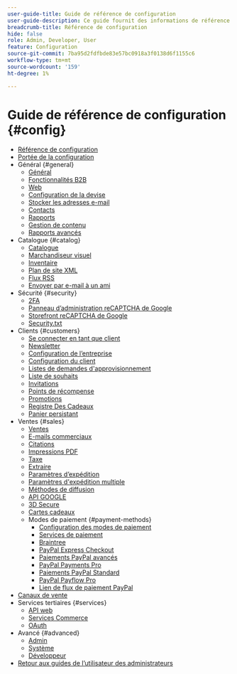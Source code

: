 ```yaml
---
user-guide-title: Guide de référence de configuration
user-guide-description: Ce guide fournit des informations de référence pour tous les paramètres de configuration de la boutique accessibles hors de la barre latérale _Admin_ à l’adresse **[!UICONTROL Stores]** > _[!UICONTROL Settings]_ > **[!UICONTROL Configuration]**.
breadcrumb-title: Référence de configuration
hide: false
role: Admin, Developer, User
feature: Configuration
source-git-commit: 7ba95d2fdfbde83e57bc0918a3f0138d6f1155c6
workflow-type: tm+mt
source-wordcount: '159'
ht-degree: 1%

---
```



# Guide de référence de configuration {#config}

- [Référence de configuration](guide-overview.md)
- [Portée de la configuration](scope-change.md)
- Général {#general}
   - [Général](./general/general.md)
   - [Fonctionnalités B2B](./general/b2b-features.md)
   - [Web](./general/web.md)
   - [Configuration de la devise](./general/currency-setup.md)
   - [Stocker les adresses e-mail](./general/store-email-addresses.md)
   - [Contacts](./general/contacts.md)
   - [Rapports](./general/reports.md)
   - [Gestion de contenu](./general/content-management.md)
   - [Rapports avancés](./general/advanced-reporting.md)
- Catalogue {#catalog}
   - [Catalogue](./catalog/catalog.md)
   - [Marchandiseur visuel](./catalog/visual-merchandiser.md)
   - [Inventaire](./catalog/inventory.md)
   - [Plan de site XML](./catalog/xml-sitemap.md)
   - [Flux RSS](./catalog/rss-feeds.md)
   - [Envoyer par e-mail à un ami](./catalog/email-to-a-friend.md)
- Sécurité {#security}
   - [2FA](./security/2fa.md)
   - [Panneau d’administration reCAPTCHA de Google](./security/google-recaptcha-admin.md)
   - [Storefront reCAPTCHA de Google](./security/google-recaptcha-storefront.md)
   - [Security.txt](./security/security-txt.md)
- Clients {#customers}
   - [Se connecter en tant que client](./customers/login-as-customer.md)
   - [Newsletter](./customers/newsletter.md)
   - [Configuration de l’entreprise](./customers/company-configuration.md)
   - [Configuration du client](./customers/customer-configuration.md)
   - [Listes de demandes d&#39;approvisionnement](./customers/requisition-lists.md)
   - [Liste de souhaits](./customers/wishlist.md)
   - [Invitations](./customers/invitations.md)
   - [Points de récompense](./customers/reward-points.md)
   - [Promotions](./customers/promotions.md)
   - [Registre Des Cadeaux](./customers/gift-registry.md)
   - [Panier persistant](./customers/persistent-shopping-cart.md)
- Ventes {#sales}
   - [Ventes](./sales/sales.md)
   - [E-mails commerciaux](./sales/sales-emails.md)
   - [Citations](./sales/quotes.md)
   - [Impressions PDF](./sales/pdf-print-outs.md)
   - [Taxe](./sales/tax.md)
   - [Extraire](./sales/checkout.md)
   - [Paramètres d’expédition](./sales/shipping-settings.md)
   - [Paramètres d&#39;expédition multiple](./sales/multishipping-settings.md)
   - [Méthodes de diffusion](./sales/delivery-methods.md)
   - [API GOOGLE](./sales/google-api.md)
   - [3D Secure](./sales/3d-secure.md)
   - [Cartes cadeaux](./sales/gift-cards.md)
   - Modes de paiement {#payment-methods}
      - [Configuration des modes de paiement](./sales/payment-methods.md)
      - [Services de paiement](./sales/payment-services.md)
      - [Braintree](./sales/braintree.md)
      - [PayPal Express Checkout](./sales/paypal-express-checkout.md)
      - [Paiements PayPal avancés](./sales/paypal-payments-advanced.md)
      - [PayPal Payments Pro](./sales/paypal-payments-pro.md)
      - [Paiements PayPal Standard](./sales/paypal-payments-standard.md)
      - [PayPal Payflow Pro](./sales/paypal-payflow-pro.md)
      - [Lien de flux de paiement PayPal](./sales/paypal-payflow-link.md)
- [Canaux de vente](./sales-channels.md)
- Services tertiaires {#services}
   - [API web](./services/magento-web-api.md)
   - [Services Commerce](./services/saas.md)
   - [OAuth](./services/oauth.md)
- Avancé {#advanced}
   - [Admin](./advanced/admin.md)
   - [Système](./advanced/system.md)
   - [Développeur](./advanced/developer.md)
- [Retour aux guides de l’utilisateur des administrateurs](https://experienceleague.adobe.com/fr/docs/commerce-admin/user-guides/home)

